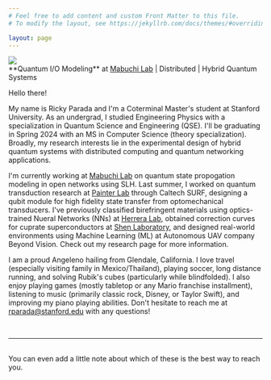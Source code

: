 ```yaml
---
# Feel free to add content and custom Front Matter to this file.
# To modify the layout, see https://jekyllrb.com/docs/themes/#overriding-theme-defaults

layout: page
---
```


<img class="col one right" src="/img/prof_pic.jpg">

<br/>
**Quantum I/O Modeling** at <a href=https://mabuchilab.org>Mabuchi Lab</a> | Distributed | Hybrid Quantum Systems

Hello there!

My name is Ricky Parada and I'm a Coterminal Master's student at Stanford University. As an undergrad, I studied Engineering Physics with a specialization in Quantum Science and Engineering (QSE). I'll be graduating in Spring 2024 with an MS in Computer Science (theory specialization). Broadly, my research interests lie in the experimental design of hybrid quantum systems with distributed computing and quantum networking applications.

I'm currently working at <a href=https://mabuchilab.org>Mabuchi Lab</a> on quantum state propogation modeling in open networks using SLH. Last summer, I worked on quantum transduction research at <a href=https://painterlab.caltech.edu>Painter Lab</a> through Caltech SURF, designing a qubit module for high fidelity state transfer from optomechanical transducers. I've previously classified birefringent materials using optics-trained Nueral Networks (NNs) at <a href=https://fherreralab.com>Herrera Lab</a>, obtained correction curves for cuprate superconductors at <a href=https://arpes.stanford.edu>Shen Laboratory</a>, and designed real-world environments using Machine Learning (ML) at Autonomous UAV company <a herf=https://beyond-vision.pt>Beyond Vision</a>. Check out my <a herf=https://rickyparada.github.io/research>research</a> page for more information.

I am a proud Angeleno hailing from Glendale, California. I love travel (especially visiting family in Mexico/Thailand), playing soccer, long distance running, and solving Rubik's cubes (particularly while blindfolded). I also enjoy playing games (mostly tabletop or any Mario franchise installment), listening to music (primarily classic rock, Disney, or Taylor Swift), and improving my piano playing abilities. Don't hesitate to reach me at <a herf=mailto:rparada@stanford.edu>rparada@stanford.edu</a> with any questions!


<br/>
<hr/>
<br/>
<span class="contacticon center">
	<a href="mailto:you@example.com"><i class="fa fa-envelope-square"></i></a>
	<a href="https://github.com" target="_blank"><i class="fa fa-github-square"></i></a>
	<a href="https://www.linkedin.com" target="_blank"><i class="fa fa-linkedin-square"></i></a>
	<a href="http://tumblr.com" target="_blank"><i class="fa fa-tumblr-square"></i></a>
	<a href="https://twitter.com" target="_blank"><i class="fa fa-twitter-square"></i></a>
</span>

<div class="col three caption">
	You can even add a little note about which of these is the best way to reach you.
</div>